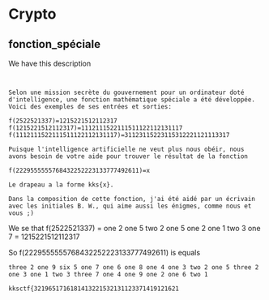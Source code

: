 # Crypto 

## fonction_spéciale

We have this description
```


Selon une mission secrète du gouvernement pour un ordinateur doté d'intelligence, une fonction mathématique spéciale a été développée. Voici des exemples de ses entrées et sorties:

f(2522521337)=1215221512112317 f(1215221512112317)=1112111522111511122112131117 f(1112111522111511122112131117)=31123115223115312221121113317

Puisque l'intelligence artificielle ne veut plus nous obéir, nous avons besoin de votre aide pour trouver le résultat de la fonction

f(2229555555768432252223133777492611)=x

Le drapeau a la forme kks{x}.

Dans la composition de cette fonction, j'ai été aidé par un écrivain avec les initiales B. W., qui aime aussi les énigmes, comme nous et vous ;)
```

We se that f(2522521337) = one 2 one 5 two 2 one 5 one 2 one 1 two 3 one 7 = 1215221512112317

So f(2229555555768432252223133777492611) is equals
```
three 2 one 9 six 5 one 7 one 6 one 8 one 4 one 3 two 2 one 5 three 2 one 3 one 1 two 3 three 7 one 4 one 9 one 2 one 6 two 1

kksctf{3219651716181413221532131123371419121621
```
